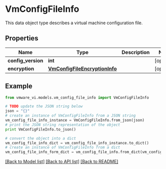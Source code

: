 # VmConfigFileInfo

This data object type describes a virtual machine configuration file. 

## Properties
Name | Type | Description | Notes
------------ | ------------- | ------------- | -------------
**config_version** | **int** |  | [optional] 
**encryption** | [**VmConfigFileEncryptionInfo**](VmConfigFileEncryptionInfo.md) |  | [optional] 

## Example

```python
from vmware_vi.models.vm_config_file_info import VmConfigFileInfo

# TODO update the JSON string below
json = "{}"
# create an instance of VmConfigFileInfo from a JSON string
vm_config_file_info_instance = VmConfigFileInfo.from_json(json)
# print the JSON string representation of the object
print VmConfigFileInfo.to_json()

# convert the object into a dict
vm_config_file_info_dict = vm_config_file_info_instance.to_dict()
# create an instance of VmConfigFileInfo from a dict
vm_config_file_info_form_dict = vm_config_file_info.from_dict(vm_config_file_info_dict)
```
[[Back to Model list]](../README.md#documentation-for-models) [[Back to API list]](../README.md#documentation-for-api-endpoints) [[Back to README]](../README.md)


